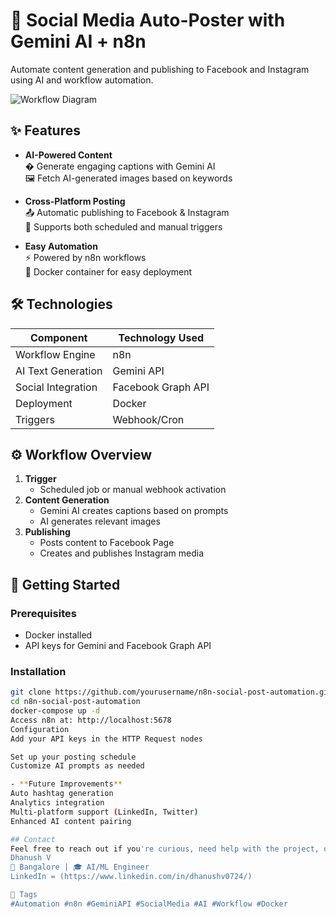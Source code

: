 # 🚀 Social Media Auto-Poster with Gemini AI + n8n

Automate content generation and publishing to Facebook and Instagram using AI and workflow automation.

![Workflow Diagram](./screenshots/automation-workflow.png)

## ✨ Features

- **AI-Powered Content**  
  � Generate engaging captions with Gemini AI  
  🖼️ Fetch AI-generated images based on keywords

- **Cross-Platform Posting**  
  📤 Automatic publishing to Facebook & Instagram  
  🔄 Supports both scheduled and manual triggers

- **Easy Automation**  
  ⚡ Powered by n8n workflows  
  🐳 Docker container for easy deployment

## 🛠️ Technologies

| Component          | Technology Used         |
|--------------------|-------------------------|
| Workflow Engine    | n8n                     |
| AI Text Generation | Gemini API              |
| Social Integration | Facebook Graph API      |
| Deployment         | Docker                  |
| Triggers           | Webhook/Cron            |

## ⚙️ Workflow Overview

1. **Trigger**  
   - Scheduled job or manual webhook activation
2. **Content Generation**  
   - Gemini AI creates captions based on prompts  
   - AI generates relevant images
3. **Publishing**  
   - Posts content to Facebook Page  
   - Creates and publishes Instagram media

## 🚀 Getting Started

### Prerequisites
- Docker installed
- API keys for Gemini and Facebook Graph API

### Installation
```bash
git clone https://github.com/yourusername/n8n-social-post-automation.git
cd n8n-social-post-automation
docker-compose up -d
Access n8n at: http://localhost:5678
Configuration
Add your API keys in the HTTP Request nodes

Set up your posting schedule
Customize AI prompts as needed

- **Future Improvements**
Auto hashtag generation
Analytics integration
Multi-platform support (LinkedIn, Twitter)
Enhanced AI content pairing

## Contact
Feel free to reach out if you're curious, need help with the project, or want to collaborate:
Dhanush V
📍 Bangalore | 🎓 AI/ML Engineer
LinkedIn = (https://www.linkedin.com/in/dhanushv0724/) 

🔖 Tags
#Automation #n8n #GeminiAPI #SocialMedia #AI #Workflow #Docker

